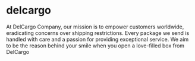 # delcargo
At DelCargo Company, our mission is to empower customers worldwide, eradicating concerns over shipping restrictions. Every package we send is handled with care and a passion for providing exceptional service. We aim to be the reason behind your smile when you open a love-filled box from DelCargo
